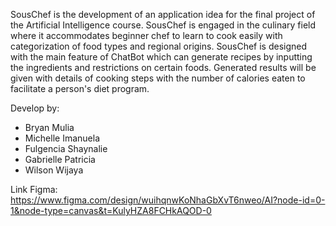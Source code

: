 SousChef is the development of an application idea for the final project of the Artificial Intelligence course. SousChef is engaged in the culinary field where it accommodates beginner chef to learn to cook easily with categorization of food types and regional origins. SousChef is designed with the main feature of ChatBot which can generate recipes by inputting the ingredients and restrictions on certain foods. Generated results will be given with details of cooking steps with the number of calories eaten to facilitate a person's diet program.

Develop by:
- Bryan Mulia
- Michelle Imanuela
- Fulgencia Shaynalie
- Gabrielle Patricia
- Wilson Wijaya

Link Figma: https://www.figma.com/design/wuihqnwKoNhaGbXvT6nweo/AI?node-id=0-1&node-type=canvas&t=KulyHZA8FCHkAQOD-0
